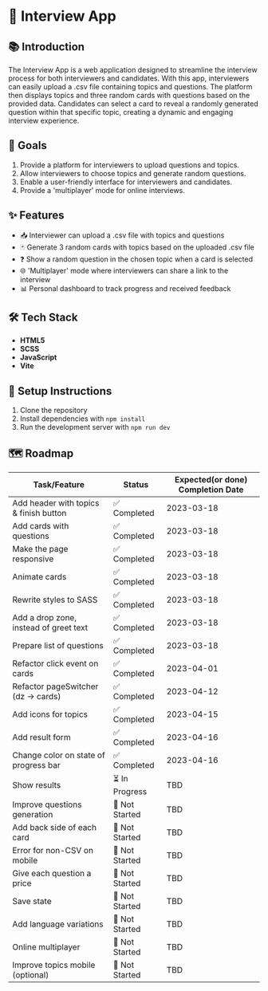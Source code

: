 # 🚀 Interview App

## 📚 Introduction

The Interview App is a web application designed to streamline the interview process for both interviewers and candidates. With this app, interviewers can easily upload a .csv file containing topics and questions. The platform then displays topics and three random cards with questions based on the provided data. Candidates can select a card to reveal a randomly generated question within that specific topic, creating a dynamic and engaging interview experience.

## 🎯 Goals

1. Provide a platform for interviewers to upload questions and topics.
2. Allow interviewers to choose topics and generate random questions.
3. Enable a user-friendly interface for interviewers and candidates.
4. Provide a 'multiplayer' mode for online interviews.

## ✨ Features

- 📥 Interviewer can upload a .csv file with topics and questions
- 🃏 Generate 3 random cards with topics based on the uploaded .csv file
- ❓ Show a random question in the chosen topic when a card is selected
- 🌐 'Multiplayer' mode where interviewers can share a link to the interview
- 📊 Personal dashboard to track progress and received feedback

## 🛠️ Tech Stack

- **HTML5**
- **SCSS**
- **JavaScript**
- **Vite**

## 🚀 Setup Instructions

1. Clone the repository
2. Install dependencies with `npm install`
3. Run the development server with `npm run dev`

## 🗺️ Roadmap

| Task/Feature                          | Status         | Expected(or done) Completion Date |
|---------------------------------------|----------------|-----------------------------------|
| Add header with topics & finish button| ✅ Completed   | 2023-03-18                        |
| Add cards with questions              | ✅ Completed   | 2023-03-18                        |
| Make the page responsive              | ✅ Completed   | 2023-03-18                        |
| Animate cards                         | ✅ Completed   | 2023-03-18                        |
| Rewrite styles to SASS                | ✅ Completed   | 2023-03-18                        |
| Add a drop zone, instead of greet text| ✅ Completed   | 2023-03-18                        |
| Prepare list of questions             | ✅ Completed   | 2023-03-18                        |
| Refactor click event on cards         | ✅ Completed   | 2023-04-01                        |
| Refactor pageSwitcher (dz -> cards)   | ✅ Completed   | 2023-04-12                        |
| Add icons for topics                  | ✅ Completed   | 2023-04-15                        |
| Add result form                       | ✅ Completed   | 2023-04-16                        |
| Change color on state of progress bar | ✅ Completed   | 2023-04-16                        |
| Show results                          | ⏳ In Progress | TBD                               |
| Improve questions generation          | 🚧 Not Started | TBD                               |
| Add back side of each card            | 🚧 Not Started | TBD                               |
| Error for non-CSV on mobile           | 🚧 Not Started | TBD                               |
| Give each question a price            | 🚧 Not Started | TBD                               |
| Save state                            | 🚧 Not Started | TBD                               |
| Add language variations               | 🚧 Not Started | TBD                               |
| Online multiplayer                    | 🚧 Not Started | TBD                               |
| Improve topics mobile (optional)      | 🚧 Not Started | TBD                               |
